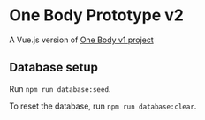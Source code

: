 # One Body Prototype v2

A Vue.js version of [One Body v1 project](https://github.com/tairea/one-body)

## Database setup

Run `npm run database:seed`.

To reset the database, run `npm run database:clear`.
